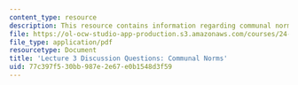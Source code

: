 ```yaml
---
content_type: resource
description: This resource contains information regarding communal norms.
file: https://ol-ocw-studio-app-production.s3.amazonaws.com/courses/24-04j-justice-spring-2012/77c397f530bb987e2e67e0b1548d3f59_MIT24_04JS12_disc03.pdf
file_type: application/pdf
resourcetype: Document
title: 'Lecture 3 Discussion Questions: Communal Norms'
uid: 77c397f5-30bb-987e-2e67-e0b1548d3f59
---
```

